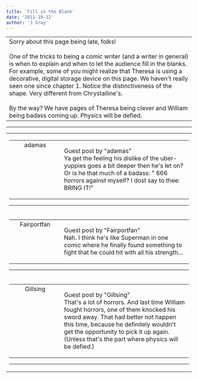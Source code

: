 ```yaml
---
title: 'Fill in the Blank'
date: '2011-10-12'
author: 'J Gray'
---
```


<div>
<!-- Main content here -->
<table border="0" class="post"><tbody><tr><td>
   
   <div class="post_body">
       Sorry about this page being late, folks!<br><br>One of the tricks to being a comic writer (and a writer in general) is when to explain and when to let the audience fill in the blanks. For example, some of you might realize that Theresa is using a decorative, digital storage device on this page. We haven't really seen one since chapter 1. Notice the distinctiveness of the shape. Very different from Chrystalline's. <br><br>By the way? We have pages of Theresa being clever and William being badass coming up. Physics will be defied.<br>
   </div>
   </td></tr>
   </tbody></table><hr><table style="width:100%; border:0;" class="comment_table"><tbody><tr><td width="100%"><a name=""> </a><div style="width:100%;" class="comment"><table border="0" width="100%"><tbody><tr><td align="center" valign="top" width="125">
<span class="comment_title"><center>adamas<br></center><a name="799">&nbsp;</a></span><br>
<center><img src="https://www.gravatar.com/avatar.php?gravatar_id=63b5da7dbecbf4a2fac891b8f15ccbc4&amp;default=http%3A%2F%2Fmysteriesofthearcana.com%2Ftemplates%2Fmain%2Fimages%2Favatar.gif&amp;size=80&amp;rating=g" border="0" alt=""></center>
</td>
<td valign="top">


<p class="comment_text"> </p><p class="comment_text"><span class="forum_info">Guest post by "adamas"</span><br> Ya get the feeling his dislike of the uber-yuppies goes a bit deeper then he's let on? Or is he that much of a badass: " 666 horrors against myself? I dost say to thee: BRING IT!"<br></p>
 

</td></tr></tbody></table>
<hr></div></td></tr><tr><td width="100%"><a name=""> </a><div style="width:100%;" class="comment"><table border="0" width="100%"><tbody><tr><td align="center" valign="top" width="125">
<span class="comment_title"><center>Fairportfan<br></center><a name="801">&nbsp;</a></span><br>
<center><img src="https://www.gravatar.com/avatar.php?gravatar_id=e993a1f35e0339a50a7ec5148aaf81d4&amp;default=http%3A%2F%2Fmysteriesofthearcana.com%2Ftemplates%2Fmain%2Fimages%2Favatar.gif&amp;size=80&amp;rating=g" border="0" alt=""></center>
</td>
<td valign="top">


<p class="comment_text"> </p><p class="comment_text"><span class="forum_info">Guest post by "Fairportfan"</span><br> Nah.  I think he's like Superman in one comic where he finally found something to fight that he could hit with all his strength...</p>
 

</td></tr></tbody></table>
<hr></div></td></tr><tr><td width="100%"><a name=""> </a><div style="width:100%;" class="comment"><table border="0" width="100%"><tbody><tr><td align="center" valign="top" width="125">
<span class="comment_title"><center>Gillsing<br></center><a name="806">&nbsp;</a></span><br>
<center><img src="https://www.gravatar.com/avatar.php?gravatar_id=c475a2e6c7a75f96e3059a819f5fd4d9&amp;default=http%3A%2F%2Fmysteriesofthearcana.com%2Ftemplates%2Fmain%2Fimages%2Favatar.gif&amp;size=80&amp;rating=g" border="0" alt=""></center>
</td>
<td valign="top">


<p class="comment_text"> </p><p class="comment_text"><span class="forum_info">Guest post by "Gillsing"</span><br> That's a lot of horrors. And last time William fought horrors, one of them knocked his sword away. That had better not happen this time, because he definitely wouldn't get the opportunity to pick it up again. (Unless that's the part where physics will be defied.)</p>
 

</td></tr></tbody></table>
<hr></div></td></tr></tbody></table>
<!-- End main content -->
              </div>
